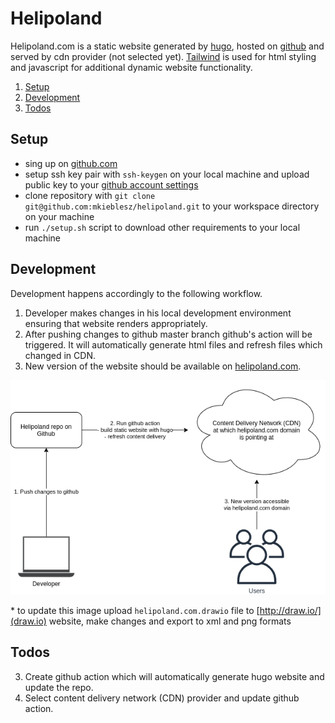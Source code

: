 # Helipoland

Helipoland.com is a static website generated by [hugo](https://gohugo.io/), hosted on [github](https://github.com/mkieblesz/helipoland/) and served by cdn provider (not selected yet). [Tailwind](https://tailwindcss.com/) is used for html styling and javascript for additional dynamic website functionality.

1. [Setup](#setup)
2. [Development](#development)
3. [Todos](#todos)

## Setup

- sing up on [github.com](https://github.com)
- setup ssh key pair with `ssh-keygen` on your local machine and upload public key to your [github account settings](https://github.com/settings/keys)
- clone repository with `git clone git@github.com:mkieblesz/helipoland.git` to your workspace directory on your machine
- run `./setup.sh` script to download other requirements to your local machine

## Development

Development happens accordingly to the following workflow.

1. Developer makes changes in his local development environment ensuring that website renders appropriately.
2. After pushing changes to github master branch github's action will be triggered. It will automatically generate html files and refresh files which changed in CDN.
3. New version of the website should be available on [helipoland.com](https://helipoland.com).

![helipoland workflow](./helipoland.com.png)

\* to update this image upload `helipoland.com.drawio` file to [http://draw.io/](draw.io) website, make changes and export to xml and png formats

## Todos

3. Create github action which will automatically generate hugo website and update the repo.
4. Select content delivery network (CDN) provider and update github action.
